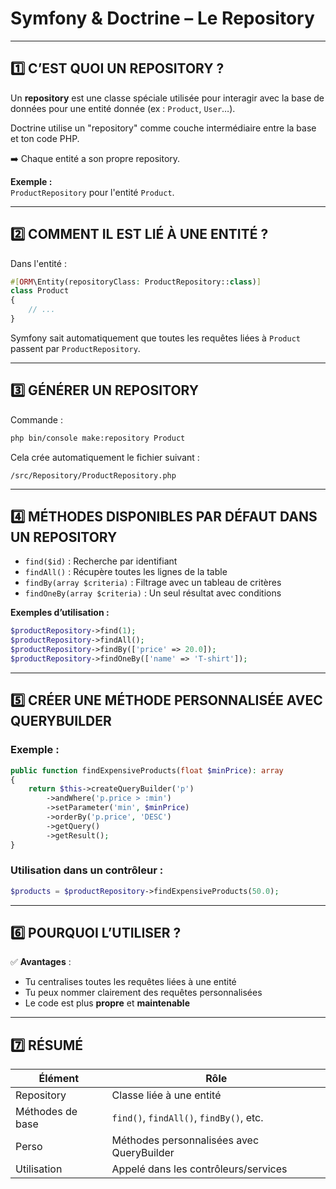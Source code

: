# Symfony & Doctrine – Le Repository

---

## 1️⃣ C’EST QUOI UN REPOSITORY ?

Un **repository** est une classe spéciale utilisée pour interagir avec la base de données
pour une entité donnée (ex : `Product`, `User`…).

Doctrine utilise un "repository" comme couche intermédiaire entre la base et ton code PHP.

➡️ Chaque entité a son propre repository.

**Exemple :**  
`ProductRepository` pour l'entité `Product`.

---

## 2️⃣ COMMENT IL EST LIÉ À UNE ENTITÉ ?

Dans l'entité :

```php
#[ORM\Entity(repositoryClass: ProductRepository::class)]
class Product
{
    // ...
}
```

Symfony sait automatiquement que toutes les requêtes liées à `Product` passent par `ProductRepository`.

---

## 3️⃣ GÉNÉRER UN REPOSITORY

Commande :

```bash
php bin/console make:repository Product
```

Cela crée automatiquement le fichier suivant :

```
/src/Repository/ProductRepository.php
```

---

## 4️⃣ MÉTHODES DISPONIBLES PAR DÉFAUT DANS UN REPOSITORY

- `find($id)` : Recherche par identifiant
- `findAll()` : Récupère toutes les lignes de la table
- `findBy(array $criteria)` : Filtrage avec un tableau de critères
- `findOneBy(array $criteria)` : Un seul résultat avec conditions

**Exemples d’utilisation :**

```php
$productRepository->find(1);
$productRepository->findAll();
$productRepository->findBy(['price' => 20.0]);
$productRepository->findOneBy(['name' => 'T-shirt']);
```

---

## 5️⃣ CRÉER UNE MÉTHODE PERSONNALISÉE AVEC QUERYBUILDER

### Exemple :

```php
public function findExpensiveProducts(float $minPrice): array
{
    return $this->createQueryBuilder('p')
        ->andWhere('p.price > :min')
        ->setParameter('min', $minPrice)
        ->orderBy('p.price', 'DESC')
        ->getQuery()
        ->getResult();
}
```

### Utilisation dans un contrôleur :

```php
$products = $productRepository->findExpensiveProducts(50.0);
```

---

## 6️⃣ POURQUOI L’UTILISER ?

✅ **Avantages** :

- Tu centralises toutes les requêtes liées à une entité
- Tu peux nommer clairement des requêtes personnalisées
- Le code est plus **propre** et **maintenable**

---

## 7️⃣ RÉSUMÉ

| Élément          | Rôle                                      |
|------------------|-------------------------------------------|
| Repository       | Classe liée à une entité                  |
| Méthodes de base | `find()`, `findAll()`, `findBy()`, etc.  |
| Perso            | Méthodes personnalisées avec QueryBuilder |
| Utilisation      | Appelé dans les contrôleurs/services      |
